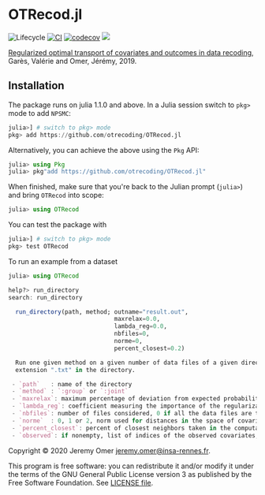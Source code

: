 # OTRecod.jl

![Lifecycle](https://img.shields.io/badge/lifecycle-experimental-orange.svg)
[![CI](https://github.com/otrecoding/OTRecod.jl/actions/workflows/ci.yml/badge.svg)](https://github.com/otrecoding/OTRecod.jl/actions/workflows/ci.yml)
[![codecov](https://codecov.io/gh/otrecoding/OTRecod.jl/branch/master/graph/badge.svg)](https://codecov.io/gh/otrecoding/OTRecod.jl)
[![](https://img.shields.io/badge/docs-dev-blue.svg)](https://otrecoding.github.io/OTRecod.jl/dev)

[Regularized optimal transport of covariates and outcomes in data recoding](https://hal.archives-ouvertes.fr/hal-02123109/file/OTRecoding.pdf), Garès, Valérie and Omer, Jérémy, 2019.

## Installation

The package runs on julia 1.1.0 and above.
In a Julia session switch to `pkg>` mode to add `NPSMC`:

```julia
julia>] # switch to pkg> mode
pkg> add https://github.com/otrecoding/OTRecod.jl
```

Alternatively, you can achieve the above using the `Pkg` API:

```julia
julia> using Pkg
julia> pkg"add https://github.com/otrecoding/OTRecod.jl"
```

When finished, make sure that you're back to the Julian prompt (`julia>`)
and bring `OTRecod` into scope:

```julia
julia> using OTRecod
```

You can test the package with

```julia
julia>] # switch to pkg> mode
pkg> test OTRecod
```

To run an example from a dataset

```julia
julia> using OTRecod

help?> run_directory
search: run_directory

  run_directory(path, method; outname="result.out",
                              maxrelax=0.0,
                              lambda_reg=0.0,
                              nbfiles=0,
                              norme=0,
                              percent_closest=0.2)

  Run one given method on a given number of data files of a given directory. The data files must be the only files with
  extension ".txt" in the directory.

 - `path`   : name of the directory
 - `method` : `:group` or `:joint`
 - `maxrelax`: maximum percentage of deviation from expected probability masses
 - `lambda_reg`: coefficient measuring the importance of the regularization term
 - `nbfiles`: number of files considered, 0 if all the data files are tested
 - `norme`  : 0, 1 or 2, norm used for distances in the space of covariates
 - `percent_closest`: percent of closest neighbors taken in the computation of the costs (both distance and regularization related)
 - `observed`: if nonempty, list of indices of the observed covariates; this allows to exclude some latent variables.
```

Copyright © 2020 Jeremy Omer <jeremy.omer@insa-rennes.fr>.

This program is free software: you can redistribute it and/or modify
it under the terms of the GNU General Public License version 3 as published by
the Free Software Foundation. See [LICENSE file](LICENSE).
